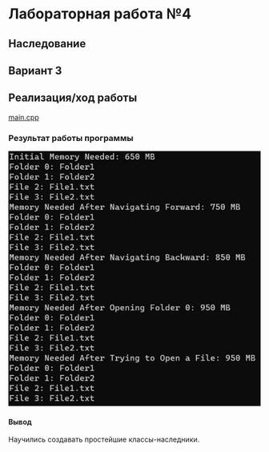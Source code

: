 # Лабораторная работа №4 #

## Наследование ##

## Вариант 3 ##

## Реализация/ход работы ##

[main.cpp](./src/main.cpp)

### Результат работы программы ###

![1](images/1.jpg)

#### Вывод ####

Научились создавать простейшие классы-наследники.
